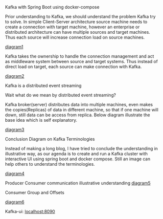 Kafka with Spring Boot using docker-compose

Prior understanding to Kafka, we should understand the problem Kafka try to solve. In simple Client-Server architecture source machine needs to create a connection with target machine, however an enterprise or distributed architecture can have multiple sources and target machines. Thus each source will increase connection load on source machines.

[diagram1](docs/img/diagram1.png)

Kafka takes the ownership to handle the connection management and act as middleware system between source and target systems. Thus instead of direct load on target, each source can make connection with Kafka.

[diagram2](docs/img/diagram2.png)

Kafka is a distributed event streaming

Wait what do we mean by distributed event streaming?

Kafka broker(server) distributes data into multiple machines, even makes the copies(Replicas) of data in different machine, so that if one machine will down, still data can be access from replica. Below diagram illustrate the base idea which is self explanatory.

[diagram3](docs/img/diagram3.png)

Conclusion Diagram on Kafka Terminologies

Instead of making a long blog, I have tried to conclude the understanding in illustrative way, as our agenda is to create and run a Kafka cluster with interactive UI using spring boot and docker compose. Still an image can help others to understand the terminologies.

[diagram4](docs/img/diagram4.png)

Producer Consumer communication illustrative understanding
[diagram5](docs/img/diagram5.png)

Consumer Group and Offsets

[diagram6](docs/img/diagram6.png)

Kafka-ui: [localhost:8090]()